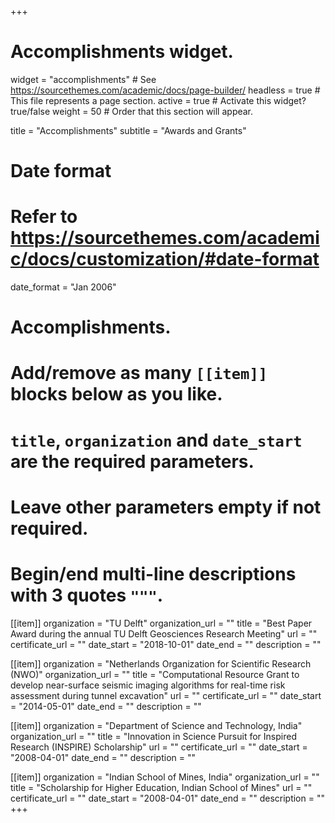 +++
# Accomplishments widget.
widget = "accomplishments"  # See https://sourcethemes.com/academic/docs/page-builder/
headless = true  # This file represents a page section.
active = true  # Activate this widget? true/false
weight = 50  # Order that this section will appear.

title = "Accomplish&shy;ments"
subtitle = "Awards and Grants"

# Date format
#   Refer to https://sourcethemes.com/academic/docs/customization/#date-format
date_format = "Jan 2006"

# Accomplishments.
#   Add/remove as many `[[item]]` blocks below as you like.
#   `title`, `organization` and `date_start` are the required parameters.
#   Leave other parameters empty if not required.
#   Begin/end multi-line descriptions with 3 quotes `"""`.

[[item]]
  organization = "TU Delft"
  organization_url = ""
  title = "Best Paper Award during the annual TU Delft Geosciences Research Meeting"
  url = ""
  certificate_url = ""
  date_start = "2018-10-01"
  date_end = ""
  description = ""

  
[[item]]
  organization = "Netherlands Organization for Scientific Research (NWO)"
  organization_url = ""
  title = "Computational Resource Grant to develop near-surface seismic imaging algorithms for real-time risk assessment during tunnel excavation"
  url = ""
  certificate_url = ""
  date_start = "2014-05-01"
  date_end = ""
  description = ""

[[item]]
  organization = "Department of Science and Technology, India"
  organization_url = ""
  title = "Innovation in Science Pursuit for Inspired Research (INSPIRE) Scholarship"
  url = ""
  certificate_url = ""
  date_start = "2008-04-01"
  date_end = ""
  description = ""

[[item]]
  organization = "Indian School of Mines, India"
  organization_url = ""
  title = "Scholarship for Higher Education, Indian School of Mines"
  url = ""
  certificate_url = ""
  date_start = "2008-04-01"
  date_end = ""
  description = ""
+++
